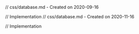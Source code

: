 // css/database.md - Created on 2020-09-16

// Implementation
// css/database.md - Created on 2020-11-16

// Implementation

